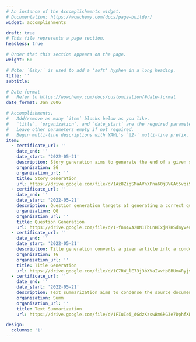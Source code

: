 ```yaml
---
# An instance of the Accomplishments widget.
# Documentation: https://wowchemy.com/docs/page-builder/
widget: accomplishments

draft: true
# This file represents a page section.
headless: true

# Order that this section appears on the page.
weight: 60

# Note: `&shy;` is used to add a 'soft' hyphen in a long heading.
title: ''
subtitle:

# Date format
#   Refer to https://wowchemy.com/docs/customization/#date-format
date_format: Jan 2006

# Accomplishments.
#   Add/remove as many `item` blocks below as you like.
#   `title`, `organization`, and `date_start` are the required parameters.
#   Leave other parameters empty if not required.
#   Begin multi-line descriptions with YAML's `|2-` multi-line prefix.
item:
  - certificate_url: ''
    date_end: ''
    date_start: '2022-05-21'
    description: Story generation aims to generate the end of a given story context, which requires the model to understand the story context and generate a reasonable and fluent ending.
    organization: SG
    organization_url: ''
    title: Story Generation
    url: https://drive.google.com/file/d/1Az8ZigSMaAVnXPna60jBVGAt5vqi901g/view?usp=sharing
  - certificate_url: ''
    date_end: ''
    date_start: '2022-05-21'
    description: Question generation targets at generating a correct question for a given passage and its answer. For the same passage with different answers, the system should be able to generate different questions.
    organization: QG
    organization_url: ''
    title: Question Generation
    url: https://drive.google.com/file/d/1-fn44vA2UN1TbLnHIxjM7HSd4yveu9Of/view?usp=sharing
  - certificate_url: ''
    date_end: ''
    date_start: '2022-05-21'
    description: Title generation converts a given article into a condensed sentence while preserving its main idea. The title should be faithful to the original document and encourage users to read the news at the same time.
    organization: TG
    organization_url: ''
    title: Title Generation
    url: https://drive.google.com/file/d/1C7RW_lE73j3bXVaIwvHpBBUm4Ryjv5qT/view?usp=sharing
  - certificate_url: ''
    date_end: ''
    date_start: '2022-05-21'
    description: Text summarization aims to condense the source document into a coherent, concise, and fluent summary. It is similar to title generation but the output of text summarization is relatively longer.
    organization: Summ
    organization_url: ''
    title: Text Summarization
    url: https://drive.google.com/file/d/1FIuIei_dGdzKzswBm6kG3e7DphfXDOOj/view?usp=sharing

design:
  columns: '1'
---
```

